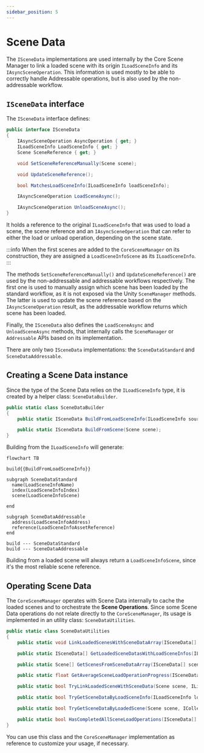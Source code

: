 ```yaml
---
sidebar_position: 5
---
```


# Scene Data

The `ISceneData` implementations are used internally by the Core Scene Manager to link a loaded scene with its origin `ILoadSceneInfo` and its `IAsyncSceneOperation`.
This information is used mostly to be able to correctly handle Addressable operations, but is also used by the non-addressable workflow.

## `ISceneData` interface

The `ISceneData` interface defines:

```cs
public interface ISceneData
{
    IAsyncSceneOperation AsyncOperation { get; }
    ILoadSceneInfo LoadSceneInfo { get; }
    Scene SceneReference { get; }

    void SetSceneReferenceManually(Scene scene);

    void UpdateSceneReference();

    bool MatchesLoadSceneInfo(ILoadSceneInfo loadSceneInfo);

    IAsyncSceneOperation LoadSceneAsync();

    IAsyncSceneOperation UnloadSceneAsync();
}
```

It holds a reference to the original `ILoadSceneInfo` that was used to load a scene, the scene reference and an `IAsyncSceneOperation` that can refer to either the load or unload operation, depending on the scene state.

:::info
When the first scenes are added to the `CoreSceneManager` on its construction, they are assigned a `LoadSceneInfoScene` as its `ILoadSceneInfo`.
:::

The methods `SetSceneReferenceManually()` and `UpdateSceneReference()` are used by the non-addressable and addressable workflows respectively.
The first one is used to manually assign which scene has been loaded by the standard workflow, as it is not exposed via the Unity `SceneManager` methods.
The latter is used to update the scene reference based on the `IAsyncSceneOperation` result, as the addressable workflow returns which scene has been loaded.

Finally, the `ISceneData` also defines the `LoadSceneAsync` and `UnloadSceneAsync` methods, that internally calls the `SceneManager` or `Addressable` APIs based on its implementation.

There are only two `ISceneData` implementations: the `SceneDataStandard` and `SceneDataAddressable`.

## Creating a Scene Data instance

Since the type of the Scene Data relies on the `ILoadSceneInfo` type, it is created by a helper class: `SceneDataBuilder`.

```cs
public static class SceneDataBuilder
{
    public static ISceneData BuildFromLoadSceneInfo(ILoadSceneInfo sourceLoadSceneInfo);

    public static ISceneData BuildFromScene(Scene scene);
}
```

Building from the `ILoadSceneInfo` will generate:

```mermaid
flowchart TB

build{{BuildFromLoadSceneInfo}}

subgraph SceneDataStandard
  name(LoadSceneInfoName)
  index(LoadSceneInfoIndex)
  scene(LoadSceneInfoScene)

end

subgraph SceneDataAddressable
  address(LoadSceneInfoAddress)
  reference(LoadSceneInfoAssetReference)
end

build --- SceneDataStandard
build --- SceneDataAddressable
```

Building from a loaded scene will always return a `LoadSceneInfoScene`, since it's the most reliable scene reference.

## Operating Scene Data

The `CoreSceneManager` operates with Scene Data internally to cache the loaded scenes and to orchestrate the **Scene Operations**.
Since some Scene Data operations do not relate directly to the `CoreSceneManager`, its usage is implemented in an utility class: `SceneDataUtilities`.

```cs
public static class SceneDataUtilities
{
    public static void LinkLoadedScenesWithSceneDataArray(ISceneData[] sceneDataArray, IList<ISceneData> sceneDatasToExclude);

    public static ISceneData[] GetLoadedSceneDatasWithLoadSceneInfos(ILoadSceneInfo[] sourceSceneInfos, IList<ISceneData> loadedSceneDataList);

    public static Scene[] GetScenesFromSceneDataArray(ISceneData[] sceneDataArray);

    public static float GetAverageSceneLoadOperationProgress(ISceneData[] sceneDataArray);

    public static bool TryLinkLoadedSceneWithSceneData(Scene scene, IList<ISceneData> sceneDataList, out ISceneData matchedData);

    public static bool TryGetSceneDataByLoadSceneInfo(ILoadSceneInfo loadSceneInfo, IEnumerable<ISceneData> sceneDataList, out ISceneData sceneData);

    public static bool TryGetSceneDataByLoadedScene(Scene scene, ICollection<ISceneData> sceneDataList, out ISceneData sceneData);

    public static bool HasCompletedAllSceneLoadOperations(ISceneData[] sceneDataArray);
}
```

You can use this class and the `CoreSceneManager` implementation as reference to customize your usage, if necessary.